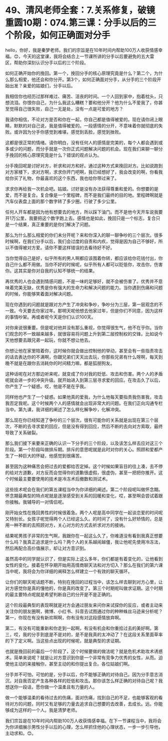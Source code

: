 # 49、清风老师全套：7.关系修复，破镜重圆10期：074.第三课：分手以后的三个阶段，如何正确面对分手

hello，你好，我是秦梦老师。我们的宗旨是在10年时间内帮助100万人收获情感幸福。😊，今天的这堂课，我将会结合上一节课所讲的分手以后要避免的五大雷区，帮助你深刻认识分手以后的三个阶段。

如何正确开始你的挽回。第一个，挽回分手的核心原理究竟是什么？第二个，为什么那么相爱，他还会和你分开。第3个，如何正确面对分手，从分手的三个阶段开始出发？亲爱的姑娘们，分手以后。

我相信你也经历过那样难过、痛苦、沮丧的时间。一个人回到家中，抱着枕头，只想流泪。你恨你自己，为什么我这么糟糕？要和他分开？他为什么不爱我了，你甚至觉得自己很失败，自己一无是处，没有一点是可爱的地方？

我请你相信，不论对方是否和你在一起，你自己都是值得被爱的。现在请你闭上眼睛，默默的对自己说，我是值得被爱的。一段感情的分开，不意味着你就彻底的失败。或许因为分手你感觉到难堪，感觉到丢脸，感觉到挫败。

这都是很正常的情绪。请你明白，没有任何人的感情是完美的，每个人都会遇到或多或少的问题，而分手就是一次你正式问题解决问题的机会。现在我们来聊一聊分手挽回的核心原理究竟是什么？错误的观点认为。

分手挽回呢是讨好对方，祈求和对方和好。通过这种方式来挽回对方。比如说跑到对方家楼下，求对方啊，求求你开门吧啊，我已经想好了，我会改变的啊，你看我给你买了礼物，你最喜欢的这个东西，我也给你带过来了。

求求你再给我一次机会吧。姑娘。讨好是没有办法获得尊重和爱的。你想要的是爱，而不是复合。复合像是一个里程碑，而不是我们最终的目的地。里程碑啊就是汽车仪表盘上面的那个数字转了多少圈，行驶了多少公里。

任何人开车都是因为他有想要去的地方，所以踩下油门。而不是他今天开车说我要开1万公里，我要把这个数字跑上去。感情也是如此，挽回只是一个标志，复合只是一个结果，真正重要的是你们解决了问题。

那么为什么那么相爱的你们未分开呢？来和你深入的聊一聊争吵的三个层次。很多时候啊，在我们分手以后，我们会过度的自责和内疚，觉得是因为自己不够好，所以不值得被对方爱。请你不要这样错误的去看待好不好。

当你觉得自己是好，似乎所有的男人啊都应该围着你转，都应该给你花钱付出，你自己什么都不用做。当你不好的时候呢，似乎所有人都可以贬低你，攻击你，伤害你。这其实是你对自我的认知不够统一的结果。

再优秀的人也会遇到情感问题，不是一味的足够好，就不会被伤害了。优秀并不意味着完美无缺，优秀是你有强大的生命力和解决问题的能力。当你遇到伤痛和问题的时候，你能够笑着面对解决问题。

现在你遇到的问题就是跟对方产生了冲突和争吵，争吵分为三层，第一层观念的不一致。今天要去你家过年。那明天呢他想去他家过年，但是你们不同意，因为这样的事情吵架。再或者呢今天是你们认识100天。

对你来说很重要。但是呢对他并没有那么重视，你觉得很生气，他不在乎你。当你们观念的不一致越来越多，就很容易将问题上升到第二层控制权的交锋。比如说今天他想要去跟兄弟一起玩，你就不想让他去。

你想让他在家里陪着你，这时候你就会做出控制他的举动，甚至会有一些指责攻击的话去表达你的不满啊，你跟兄弟们天天出去玩，你那些兄弟有什么呀啊，每天到晚不就是在跟你去消耗你的时间精力嘛，都是狐朋狗友。

这种话呢在对方那边听来呢，就变成了你对我的贬低、攻击和伤害。两个人的矛盾呢就会进一步的冲突升级。就开始进入到第三层寻求爱的回应。在攻击久了以后，你产生了一个疑惑。哎，他是不是在乎我。

同样他也产生了一个疑惑。如果他真的爱我，为什么他每天要指责我伤害我，攻击我否定我呢。这个时候两个人的感情就会出现非常大的问题。在我们正向沟通专栏当中。第九课，我详细的阐述了怎么样化解争吵，化解冲突。

那么现在你已经知道了争吵的三个层次，很有可能你的关系就是出现在第三个层次，不断的去寻求爱的回应，但是没有得到回应，然后不断的去向对方索取，最终导致了关系破裂。

那么我们接下来要来正确的认识一下分手的三个阶段，以及该怎么样去应对这三个阶段。第一个阶段叫做排斥期。排斥的意思呢就是此时对你的关心。照顾和爱都产生了一种巨大的怀疑，他感觉到很痛苦。

甚至因为这种痛苦会把过去的爱都给否定掉。这个时候如果盲目的往上凑，去不停的给对方道歉，对方反而会觉得你的道歉很虚假，很虚伪，甚至一把把你推开。这个时候最主要要使用的技术是冷冻术后撤数和测试术。

这些技术呢会在我们的第五课程当中为你详细的阐述。第二个阶段呢叫做怀念期。怀念期最典型的特点呢就是逐渐感受到关系的回暖和变化，哎，甚至啊会尝试着跟你接触。我辅导的一对情侣呢。

刚开始女性在挽回男性的时候很着急。两个人呢是高中同学在一起谈恋爱的时间呢又特别长。女孩子呢觉得两个人已经这么久。的时间了，没有什么好矫情的，总是用一种不断的去照顾对方，关心对方的方式去祈求对方的接纳。

结果呢男孩子非常的生气啊，我跟你在一起这么久了，你难道没有看到我真正想要什么吗？我真正追求是什么吗？两个人的关系越闹越僵，我让他呢先使用冷冻法，然后再配合高价值展示，却让对方意识到。

虽然高中的同学就认识了，但是实际上这么多年，你们都是有着变化的，让他看到女性的变化。接着在怀孕期开始用高情商聊天法和对方切入？那么在我们的第六课当中呢，我将会为你详细的阐释怎么样建立一个有效的聊天循环。

让你们的聊天呢话题不断，特别在挽回的过程当中，该怎么样去聊到对方心里，让对方感觉你是真的懂他的，你是真的改变了。第三个时期呢叫做求证期。这个时期的最主要特点呢就是希望判断自己的分开是不是正确的。

这个阶段最典型的表现啊就是对方会通过朋友来问你来试探你的反应，或者主动来关注你的朋友圈啊，微博、小红书、抖音去试图通过你的种种蛛丝马迹来分析呢？第一，你现在有没有新欢啊啊，你有没有对这段感情放弃啊。

第二，有没有可能重新和你走到一起啊，有没有机会和你重拾过去的美好啊。第三，哎，我的分手到底是不是对的，是不是我真的太冲动了？在这段关系里面草率的下了定义啊。当这些点出现的时候呢，就是典型的求证期。

也就是挽回前的最后一个阶段了，这个时候要做的做法呢？就是危机术助攻术诱惑术。简单来说呢？就是让对方意识到你是一个非常有竞争力优秀的女性，从而。迫使他主动的来接触你，甚至主动的和你提出复合。各位姑娘们啊。

分手并不可怕，可怕的是，分手以后，你不能够正确的对待自己。因为分手意志消沉，对自我否定产生各种各样的贬低和攻击。那你该怎么样正确的对待自己呢？我想送你一段话，愿你做一个温柔且有力量的人。

做一个能够温柔的看待过去的伤痛，面对伤痛，找到自己的不足，也能够客观的看待对方的问题，同时又有足够的力量去追求自己想要的去改善，去成长。远。你能够成为这样的一个人。我是清梦老师。

我们宗旨是在10年时间内帮助100万人收获情感幸福。在下一节课程当中，我将会为你详细展示男性分手以后的心理，怎么样抓住他的心理状态，一步一步引导他，主动求和。😊。

